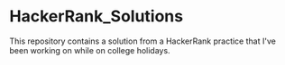 # HackerRank_Solutions
This repository contains a solution from a HackerRank practice that I've been working on while on college holidays.
